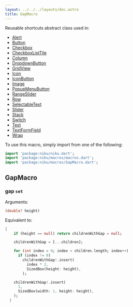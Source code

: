 ```yaml
---
layout: ../../../layouts/doc.astro
title: GapMacro
---
```

Reusable shortcuts abstract class used in:
- [Alert](/docs/widgets/alert)
- [Button](/docs/widgets/button)
- [Checkbox](/docs/widgets/checkbox)
- [CheckboxListTile](/docs/widgets/checkboxListTile)
- [Column](/docs/widgets/column)
- [DropdownButton](/docs/widgets/dropdownButton)
- [GridView](/docs/widgets/gridView)
- [Icon](/docs/widgets/icon)
- [IconButton](/docs/widgets/iconButton)
- [Image](/docs/widgets/image)
- [PopupMenuButton](/docs/widgets/popupMenuButton)
- [RangeSlider](/docs/widgets/rangeSlider)
- [Row](/docs/widgets/row)
- [SelectableText](/docs/widgets/selectableText)
- [Slider](/docs/widgets/slider)
- [Stack](/docs/widgets/stack)
- [Switch](/docs/widgets/switch)
- [Text](/docs/widgets/text)
- [TextFormField](/docs/widgets/textFormField)
- [Wrap](/docs/widgets/wrap)


To use this macro, simply import from one of the following:
```dart
import 'package:niku/niku.dart';
import 'package:niku/macros/macros.dart';
import 'package:niku/macros/GapMacro.dart';
```
## GapMacro

### gap `set`

Arguments:
```dart
(double? height) 
```

Equivalent to:
```dart
{
    if (height == null) return childrenWithGap = null;

    childrenWithGap = [...children];

    for (int index = 0; index < children.length; index++)
      if (index != 0)
        childrenWithGap!.insert(
          index * 2,
          SizedBox(height: height),
        );

    childrenWithGap!.insert(
      1,
      SizedBox(width: 1, height: height),
    );
  }
```

